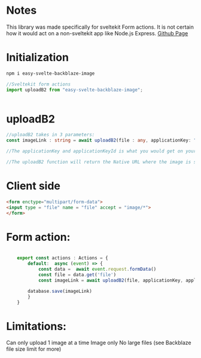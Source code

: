 # Notes
This library was made specifically for sveltekit Form actions. It is not certain how it would act on a non-sveltekit app like Node.js Express. 
[Github Page](https://github.com/rainy203/easy-backblaze-image/tree/main/easy-backblaze-image-upload)

# Initialization
```bash
npm i easy-svelte-backblaze-image
```

```js
//Sveltekit form actions
import uploadB2 from "easy-svelte-backblaze-image";

```
```html

```

# uploadB2
```ts
//uploadB2 takes in 3 parameters: 
const imageLink : string = await uploadB2(file : any, applicationKey: "string", applicationKeyId: "string") 

//The applicationKey and applicationKeyId is what you would get on your Backblaze B2 bucket, make sure to make your files public.

//The uploadB2 function will return the Native URL where the image is stored. 
```
# Client side
```html
<form enctype="multipart/form-data">
<input type = "file" name = "file" accept = "image/*">
</form>
```
# Form action:
```ts

    export const actions : Actions = {
        default:  async (event) => {
            const data =  await event.request.formData()
            const file = data.get('file')
            const imageLink = await uploadB2(file, applicationKey, applicationKeyId) //returns the link

        database.save(imageLink)
        }
    }

```
# Limitations:
Can only upload 1 image at a time
Image only
No large files (see Backblaze file size limit for more)

